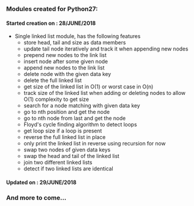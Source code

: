 ### Modules created for Python27:
#### Started creation on : 28/JUNE/2018
+ Single linked list module, has the following features
  + store head, tail and size as data members
  + update tail node iteratively and track it when appending new nodes
  + prepend new nodes to the link list
  + insert node after some given node
  + append new nodes to the link list
  + delete node with the given data key
  + delete the full linked list
  + get size of the linked list in O(1) or worst case in O(n)
  + track size of the linked list when adding or deleting nodes to allow  O(1) complexity to get size
  + search for a node matching with given data key
  + go to nth position and get the node
  + go to nth node from last and get the node
  + Floyd's cycle finding algorithm to detect loops
  + get loop size if a loop is present
  + reverse the full linked list in place
  + only print the linked list in reverse using recursion for now
  + swap two nodes of given data keys
  + swap the head and tail of the linked list
  + join two different linked lists
  + detect if two linked lists are identical
#### Updated on : 29/JUNE/2018


### And more to come...
